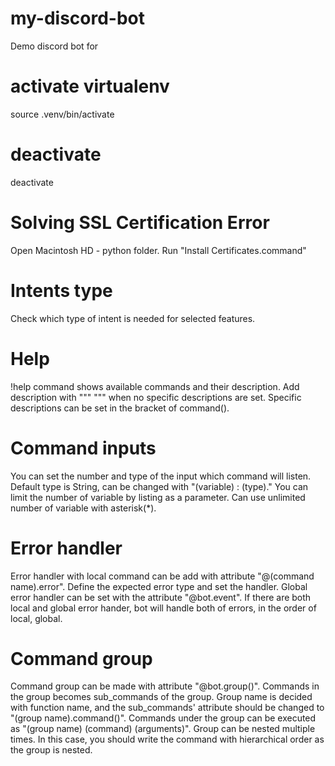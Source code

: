 # my-discord-bot
Demo discord bot for 

# activate virtualenv
source .venv/bin/activate
# deactivate
deactivate

# Solving SSL Certification Error
Open Macintosh HD - python folder.
Run "Install Certificates.command"

# Intents type
Check which type of intent is needed for selected features.

# Help
!help command shows available commands and their description.
Add description with """ """ when no specific descriptions are set.
Specific descriptions can be set in the bracket of command().

# Command inputs
You can set the number and type of the input which command will listen.
Default type is String, can be changed with "(variable) : (type)."
You can limit the number of variable by listing as a parameter.
Can use unlimited number of variable with asterisk(*).

# Error handler
Error handler with local command can be add with attribute "@(command name).error".
Define the expected error type and set the handler.
Global error handler can be set with the attribute "@bot.event".
If there are both local and global error hander, bot will handle both of errors, in the order of local, global.

# Command group
Command group can be made with attribute "@bot.group()".
Commands in the group becomes sub_commands of the group.
Group name is decided with function name, and the sub_commands' attribute should be changed to "(group name).command()".
Commands under the group can be executed as "(group name) (command) (arguments)".
Group can be nested multiple times. In this case, you should write the command with hierarchical order as the group is nested.